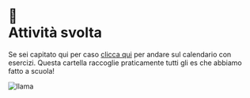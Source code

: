 # 📆 <br /> Attività svolta

Se sei capitato qui per caso [clicca qui](https://github.com/plumkewe/scuola/blob/ce76c0b7c8e57e4cc04871c7356ee8e9f774f411/Attivit%C3%A0%20svolta/Attivita_svolta.md) per andare sul calendario con esercizi. Questa cartella raccoglie praticamente tutti gli es che abbiamo fatto a scuola!

![llama]()